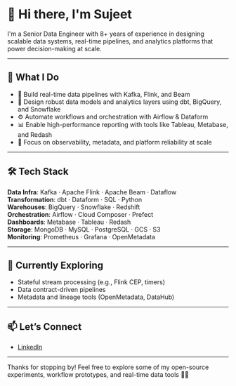 # 👋 Hi there, I'm Sujeet

I'm a Senior Data Engineer with 8+ years of experience in designing scalable data systems, real-time pipelines, and analytics platforms that power decision-making at scale.

---

## 🔧 What I Do

- 🚀 Build real-time data pipelines with Kafka, Flink, and Beam
- 🧱 Design robust data models and analytics layers using dbt, BigQuery, and Snowflake
- ⚙️ Automate workflows and orchestration with Airflow & Dataform
- 📊 Enable high-performance reporting with tools like Tableau, Metabase, and Redash
- 🧠 Focus on observability, metadata, and platform reliability at scale

---

## 🛠️ Tech Stack

**Data Infra**: Kafka · Apache Flink · Apache Beam · Dataflow  
**Transformation**: dbt · Dataform · SQL · Python  
**Warehouses**: BigQuery · Snowflake · Redshift  
**Orchestration**: Airflow · Cloud Composer · Prefect  
**Dashboards**: Metabase · Tableau · Redash  
**Storage**: MongoDB · MySQL · PostgreSQL · GCS · S3  
**Monitoring**: Prometheus · Grafana · OpenMetadata  

---

## 🌱 Currently Exploring
- Stateful stream processing (e.g., Flink CEP, timers)
- Data contract-driven pipelines
- Metadata and lineage tools (OpenMetadata, DataHub)

---

## 📫 Let’s Connect

- [LinkedIn](https://www.linkedin.com/in/sujeet-kumar-csa/)

---

Thanks for stopping by! Feel free to explore some of my open-source experiments, workflow prototypes, and real-time data tools 🚴‍♂️
